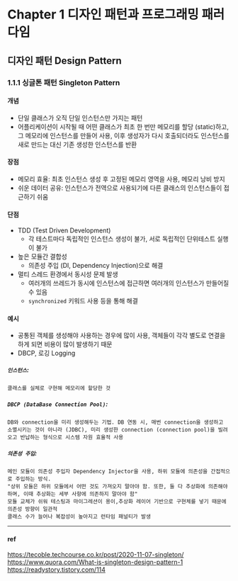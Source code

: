 # Chapter 1 디자인 패턴과 프로그래밍 패러다임

## 디자인 패턴 Design Pattern

### 1.1.1 싱글톤 패턴 Singleton Pattern
#### 개념
- 단일 클래스가 오직 단일 인스턴스만 가지는 패턴
- 어플리케이션이 시작될 때 어떤 클래스가 최초 한 번만 메모리를 할당 (static)하고, 그 메모리에 인스턴스를 만들어 사용, 이후 생성자가 다시 호출되더라도 인스턴스를 새로 만드는 대신 기존 생성한 인스턴스를 반환
#### 장점
- 메모리 효율: 최초 인스턴스 생성 후 고정된 메모리 영역을 사용, 메모리 낭비 방지
- 쉬운 데이터 공유: 인스턴스가 전역으로 사용되기에 다른 클래스의 인스턴스들이 접근하기 쉬움
#### 단점
- TDD (Test Driven Development)
  - 각 테스트마다 독립적인 인스턴스 생성이 불가, 서로 독립적인 단위테스트 실행이 불가
- 높은 모듈간 결합성
    -  의존성 주입 (DI, Dependency Injection)으로 해결
 - 멀티 스레드 환경에서 동시성 문제 발생
   - 여러개의 쓰레드가 동시에 인스턴스에 접근하면 여러개의 인스턴스가 만들어질 수 있음
   - `synchronized` 키워드 사용 등을 통해 해결
#### 예시
- 공통된 객체를 생성해야 사용하는 경우에 많이 사용, 객체들이 각각 별도로 연결을 하게 되면 비용이 많이 발생하기 때문
- DBCP, 로깅 Logging
  
##### `인스턴스`: 
	클래스를 실체로 구현해 메모리에 할당한 것

##### `DBCP (DataBase Connection Pool)`: 
	DB와 connection을 미리 생성해두는 기법. DB 연동 시, 매번 connection을 생성하고 소멸시키는 것이 아니라 (JDBC), 미리 생성한 connection (connection pool)을 빌려오고 반납하는 형식으로 시스템 자원 효율적 사용
 
##### `의존성 주입`: 
    메인 모듈이 의존성 주입자 Dependency Injector을 사용, 하위 모듈에 의존성을 간접적으로 주입하는 방식. 
    "상위 모듈은 하위 모듈에서 어떤 것도 가져오지 말아야 함. 또한, 둘 다 추상화에 의존해야 하며, 이때 추상화는 세부 사항에 의존하지 말아야 함"
    모듈 교체가 쉬워 테스팅과 마이그레션이 용이,추상화 레이어 기반으로 구현체를 넣기 때문에 의존성 방향이 일관적
    클래스 수가 늘어나 복잡성이 높아지고 런타임 패널티가 발생

***


#### ref

https://tecoble.techcourse.co.kr/post/2020-11-07-singleton/
https://www.quora.com/What-is-singleton-design-pattern-1
https://readystory.tistory.com/114
